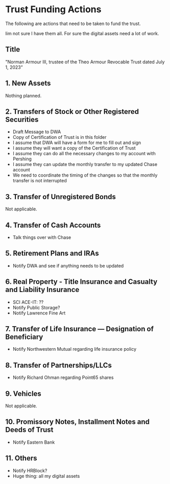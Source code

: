 # Trust Funding Actions

The following are actions that need to be taken to fund the trust.

Iim not sure I have them all. For sure the digital assets need a lot of work.


## Title

"Norman Armour III, trustee of the Theo Armour Revocable Trust dated July 1, 2023”

## 1. New Assets

Nothing planned.

## 2. Transfers of Stock or Other Registered Securities

* Draft Message to DWA
* Copy of Certification of Trust is in this folder
* I assume that DWA will have a form for me to fill out and sign
* I assume they will want a copy of the Certification of Trust
* I assume they can do all the necessary changes to my account with Pershing
* I assume they can update the monthly transfer to my updated Chase account
* We need to coordinate the timing of the changes so that the monthly transfer is not interrupted

## 3. Transfer of Unregistered Bonds

Not applicable.


## 4. Transfer of Cash Accounts

* Talk things over with Chase


## 5. Retirement Plans and IRAs

* Notify DWA and see if anything needs to be updated


## 6. Real Property - Title Insurance and Casualty and Liability Insurance

* SCI ACE-IT: ??
* Notify Public Storage?
* Notify Lawrence Fine Art


## 7. Transfer of Life Insurance — Designation of Beneficiary

* Notify Northwestern Mutual regarding life insurance policy


## 8. Transfer of Partnerships/LLCs

* Notify Richard Ohman regarding Point65 shares


## 9. Vehicles

Not applicable.


## 10. Promissory Notes, Installment Notes and Deeds of Trust

* Notify Eastern Bank

## 11. Others

* Notify HRBlock?
* Huge thing: all my digital assets

